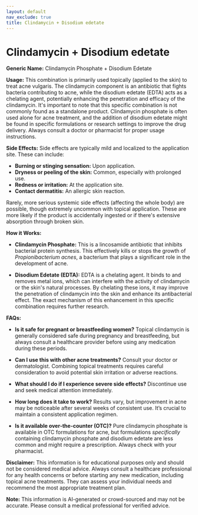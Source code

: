 ```yaml
---
layout: default
nav_exclude: true
title: Clindamycin + Disodium edetate
---
```


# Clindamycin + Disodium edetate

**Generic Name:** Clindamycin Phosphate + Disodium Edetate

**Usage:**  This combination is primarily used topically (applied to the skin) to treat acne vulgaris.  The clindamycin component is an antibiotic that fights bacteria contributing to acne, while the disodium edetate (EDTA) acts as a chelating agent, potentially enhancing the penetration and efficacy of the clindamycin.  It's important to note that this specific combination is not commonly found as a standalone product. Clindamycin phosphate is often used alone for acne treatment, and the addition of disodium edetate might be found in specific formulations or research settings to improve the drug delivery.  Always consult a doctor or pharmacist for proper usage instructions.

**Side Effects:**  Side effects are typically mild and localized to the application site.  These can include:

* **Burning or stinging sensation:** Upon application.
* **Dryness or peeling of the skin:**  Common, especially with prolonged use.
* **Redness or irritation:** At the application site.
* **Contact dermatitis:** An allergic skin reaction.


Rarely, more serious systemic side effects (affecting the whole body) are possible, though extremely uncommon with topical application.  These are more likely if the product is accidentally ingested or if there's extensive absorption through broken skin.


**How it Works:**

* **Clindamycin Phosphate:** This is a lincosamide antibiotic that inhibits bacterial protein synthesis.  This effectively kills or stops the growth of *Propionibacterium acnes*, a bacterium that plays a significant role in the development of acne.

* **Disodium Edetate (EDTA):** EDTA is a chelating agent. It binds to and removes metal ions, which can interfere with the activity of clindamycin or the skin's natural processes. By chelating these ions, it may improve the penetration of clindamycin into the skin and enhance its antibacterial effect.  The exact mechanism of this enhancement in this specific combination requires further research.

**FAQs:**

* **Is it safe for pregnant or breastfeeding women?**  Topical clindamycin is generally considered safe during pregnancy and breastfeeding, but always consult a healthcare provider before using any medication during these periods.

* **Can I use this with other acne treatments?**  Consult your doctor or dermatologist. Combining topical treatments requires careful consideration to avoid potential skin irritation or adverse reactions.

* **What should I do if I experience severe side effects?**  Discontinue use and seek medical attention immediately.

* **How long does it take to work?**  Results vary, but improvement in acne may be noticeable after several weeks of consistent use.  It’s crucial to maintain a consistent application regimen.

* **Is it available over-the-counter (OTC)?**  Pure clindamycin phosphate is available in OTC formulations for acne, but formulations *specifically* containing clindamycin phosphate and disodium edetate are less common and might require a prescription.  Always check with your pharmacist.


**Disclaimer:** This information is for educational purposes only and should not be considered medical advice. Always consult a healthcare professional for any health concerns or before starting any new medication, including topical acne treatments.  They can assess your individual needs and recommend the most appropriate treatment plan.


**Note:** This information is AI-generated or crowd-sourced and may not be accurate. Please consult a medical professional for verified advice.